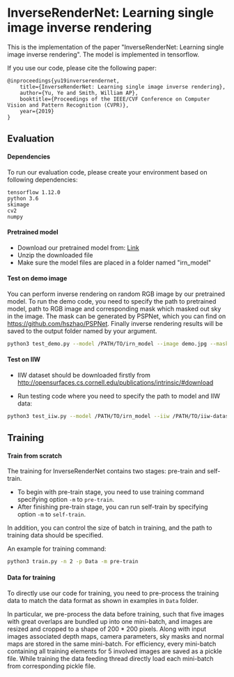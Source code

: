 # InverseRenderNet: Learning single image inverse rendering

This is the implementation of the paper "InverseRenderNet: Learning single image inverse rendering". The model is implemented in tensorflow.

If you use our code, please cite the following paper:

    @inproceedings{yu19inverserendernet,
        title={InverseRenderNet: Learning single image inverse rendering},
        author={Yu, Ye and Smith, William AP},
        booktitle={Proceedings of the IEEE/CVF Conference on Computer Vision and Pattern Recognition (CVPR)},
        year={2019}
    }

## Evaluation

#### Dependencies
To run our evaluation code, please create your environment based on following dependencies:

    tensorflow 1.12.0
    python 3.6
    skimage
    cv2
    numpy

#### Pretrained model
* Download our pretrained model from: [Link](https://drive.google.com/uc?export=download&id=1VKeByvprmWWXSig-7-fxfXs3KA-HG_-P)
* Unzip the downloaded file 
* Make sure the model files are placed in a folder named "irn_model"


#### Test on demo image
You can perform inverse rendering on random RGB image by our pretrained model. To run the demo code, you need to specify the path to pretrained model, path to RGB image and corresponding mask which masked out sky in the image. The mask can be generated by PSPNet, which you can find on https://github.com/hszhao/PSPNet. Finally inverse rendering results will be saved to the output folder named by your argument.

```bash
python3 test_demo.py --model /PATH/TO/irn_model --image demo.jpg --mask demo_mask.jpg --output test_results
```


#### Test on IIW
* IIW dataset should be downloaded firstly from http://opensurfaces.cs.cornell.edu/publications/intrinsic/#download 

* Run testing code where you need to specify the path to model and IIW data:
```bash
python3 test_iiw.py --model /PATH/TO/irn_model --iiw /PATH/TO/iiw-dataset
```

## Training

#### Train from scratch
The training for InverseRenderNet contains two stages: pre-train and self-train.
* To begin with pre-train stage, you need to use training command specifying option `-m` to `pre-train`. 
* After finishing pre-train stage, you can run self-train by specifying option `-m` to `self-train`. 

In addition, you can control the size of batch in training, and the path to training data should be specified.

An example for training command:
```bash
python3 train.py -n 2 -p Data -m pre-train
```

#### Data for training
To directly use our code for training, you need to pre-process the training data to match the data format as shown in examples in `Data` folder. 

In particular, we pre-process the data before training, such that five images with great overlaps are bundled up into one mini-batch, and images are resized and cropped to a shape of 200 * 200 pixels. Along with input images associated depth maps, camera parameters, sky masks and normal maps are stored in the same mini-batch. For efficiency, every mini-batch containing all training elements for 5 involved images are saved as a pickle file. While training the data feeding thread directly load each mini-batch from corresponding pickle file.





